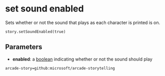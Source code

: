 # set sound enabled

Sets whether or not the sound that plays as each character is printed is on.

```sig
story.setSoundEnabled(true)
```

## Parameters

* **enabled**: a [boolean](/types/boolean) indicating whether or not the sound should play



```package
arcade-story=github:microsoft/arcade-storytelling
```